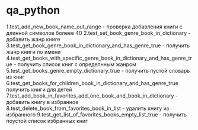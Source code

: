 # qa_python
1.test_add_new_book_name_out_range - проверка добавления книги с длинной символов болеее 40
2.test_set_book_genre_book_in_dictionary - добавить жанр книге
3.test_get_book_genre_book_in_dictionary_and_has_genre_true - получить жанр книги по имени
4.test_get_books_with_specific_genre_book_in_dictionary_and_has_genre_true - получить список книг с определнным жанром
5.test_get_books_genre_empty_dictionary_true - получить пустой словарь из книг
6.test_get_books_for_children_book_in_dictionary_and_has_genre_true получить книги для детей
7.test_add_book_in_favorites_add_one_book_and_book_in_dictionary - добавить книгу в избранное
8.test_delete_book_from_favorites_book_in_list - удалить книгу из избранного
9.test_get_list_of_favorites_books_empty_list_true - получить поустой список избранных книг
